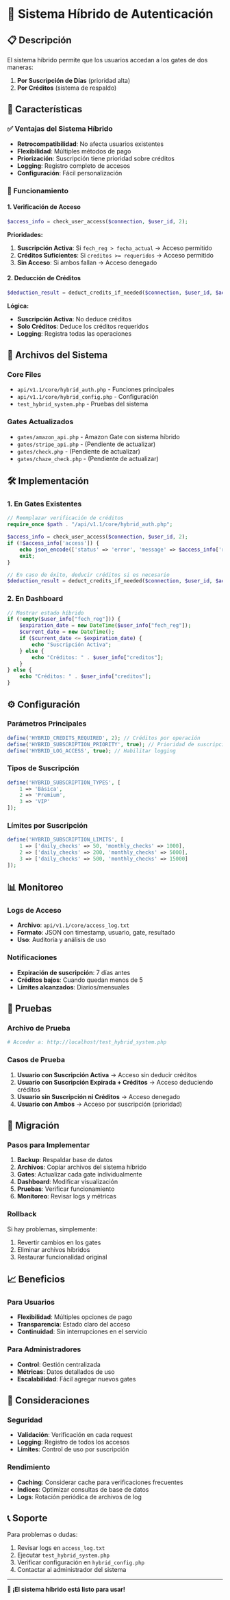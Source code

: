 # 🔄 Sistema Híbrido de Autenticación

## 📋 Descripción

El sistema híbrido permite que los usuarios accedan a los gates de dos maneras:
1. **Por Suscripción de Días** (prioridad alta)
2. **Por Créditos** (sistema de respaldo)

## 🚀 Características

### ✅ Ventajas del Sistema Híbrido
- **Retrocompatibilidad**: No afecta usuarios existentes
- **Flexibilidad**: Múltiples métodos de pago
- **Priorización**: Suscripción tiene prioridad sobre créditos
- **Logging**: Registro completo de accesos
- **Configuración**: Fácil personalización

### 🔧 Funcionamiento

#### 1. Verificación de Acceso
```php
$access_info = check_user_access($connection, $user_id, 2);
```

**Prioridades:**
1. **Suscripción Activa**: Si `fech_reg > fecha_actual` → Acceso permitido
2. **Créditos Suficientes**: Si `creditos >= requeridos` → Acceso permitido
3. **Sin Acceso**: Si ambos fallan → Acceso denegado

#### 2. Deducción de Créditos
```php
$deduction_result = deduct_credits_if_needed($connection, $user_id, $access_info, 2);
```

**Lógica:**
- **Suscripción Activa**: No deduce créditos
- **Solo Créditos**: Deduce los créditos requeridos
- **Logging**: Registra todas las operaciones

## 📁 Archivos del Sistema

### Core Files
- `api/v1.1/core/hybrid_auth.php` - Funciones principales
- `api/v1.1/core/hybrid_config.php` - Configuración
- `test_hybrid_system.php` - Pruebas del sistema

### Gates Actualizados
- `gates/amazon_api.php` - Amazon Gate con sistema híbrido
- `gates/stripe_api.php` - (Pendiente de actualizar)
- `gates/check.php` - (Pendiente de actualizar)
- `gates/chaze_check.php` - (Pendiente de actualizar)

## 🛠️ Implementación

### 1. En Gates Existentes
```php
// Reemplazar verificación de créditos
require_once $path . "/api/v1.1/core/hybrid_auth.php";

$access_info = check_user_access($connection, $user_id, 2);
if (!$access_info['access']) {
    echo json_encode(['status' => 'error', 'message' => $access_info['reason']]);
    exit;
}

// En caso de éxito, deducir créditos si es necesario
$deduction_result = deduct_credits_if_needed($connection, $user_id, $access_info, 2);
```

### 2. En Dashboard
```php
// Mostrar estado híbrido
if (!empty($user_info["fech_reg"])) {
    $expiration_date = new DateTime($user_info["fech_reg"]);
    $current_date = new DateTime();
    if ($current_date <= $expiration_date) {
        echo "Suscripción Activa";
    } else {
        echo "Créditos: " . $user_info["creditos"];
    }
} else {
    echo "Créditos: " . $user_info["creditos"];
}
```

## ⚙️ Configuración

### Parámetros Principales
```php
define('HYBRID_CREDITS_REQUIRED', 2); // Créditos por operación
define('HYBRID_SUBSCRIPTION_PRIORITY', true); // Prioridad de suscripción
define('HYBRID_LOG_ACCESS', true); // Habilitar logging
```

### Tipos de Suscripción
```php
define('HYBRID_SUBSCRIPTION_TYPES', [
    1 => 'Básica',
    2 => 'Premium', 
    3 => 'VIP'
]);
```

### Límites por Suscripción
```php
define('HYBRID_SUBSCRIPTION_LIMITS', [
    1 => ['daily_checks' => 50, 'monthly_checks' => 1000],
    2 => ['daily_checks' => 200, 'monthly_checks' => 5000],
    3 => ['daily_checks' => 500, 'monthly_checks' => 15000]
]);
```

## 📊 Monitoreo

### Logs de Acceso
- **Archivo**: `api/v1.1/core/access_log.txt`
- **Formato**: JSON con timestamp, usuario, gate, resultado
- **Uso**: Auditoría y análisis de uso

### Notificaciones
- **Expiración de suscripción**: 7 días antes
- **Créditos bajos**: Cuando quedan menos de 5
- **Límites alcanzados**: Diarios/mensuales

## 🧪 Pruebas

### Archivo de Prueba
```bash
# Acceder a: http://localhost/test_hybrid_system.php
```

### Casos de Prueba
1. **Usuario con Suscripción Activa** → Acceso sin deducir créditos
2. **Usuario con Suscripción Expirada + Créditos** → Acceso deduciendo créditos
3. **Usuario sin Suscripción ni Créditos** → Acceso denegado
4. **Usuario con Ambos** → Acceso por suscripción (prioridad)

## 🔄 Migración

### Pasos para Implementar
1. **Backup**: Respaldar base de datos
2. **Archivos**: Copiar archivos del sistema híbrido
3. **Gates**: Actualizar cada gate individualmente
4. **Dashboard**: Modificar visualización
5. **Pruebas**: Verificar funcionamiento
6. **Monitoreo**: Revisar logs y métricas

### Rollback
Si hay problemas, simplemente:
1. Revertir cambios en los gates
2. Eliminar archivos híbridos
3. Restaurar funcionalidad original

## 📈 Beneficios

### Para Usuarios
- **Flexibilidad**: Múltiples opciones de pago
- **Transparencia**: Estado claro del acceso
- **Continuidad**: Sin interrupciones en el servicio

### Para Administradores
- **Control**: Gestión centralizada
- **Métricas**: Datos detallados de uso
- **Escalabilidad**: Fácil agregar nuevos gates

## 🚨 Consideraciones

### Seguridad
- **Validación**: Verificación en cada request
- **Logging**: Registro de todos los accesos
- **Límites**: Control de uso por suscripción

### Rendimiento
- **Caching**: Considerar cache para verificaciones frecuentes
- **Índices**: Optimizar consultas de base de datos
- **Logs**: Rotación periódica de archivos de log

## 📞 Soporte

Para problemas o dudas:
1. Revisar logs en `access_log.txt`
2. Ejecutar `test_hybrid_system.php`
3. Verificar configuración en `hybrid_config.php`
4. Contactar al administrador del sistema

---

**🎉 ¡El sistema híbrido está listo para usar!**
